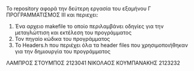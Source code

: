 To repository αφορά την δεύτερη εργασία του εξαμήνου Γ ΠΡΟΓΡΑΜΜΑΤΙΣΜΟΣ ΙΙΙ και περιεχει:
1. Ένα αρχειο makefile το οποίο περιλαμβάνει οδηγίες για την μεταγλώττιση και εκτέλεση του προγράμματος 
2. Τον πηγαίο κώδικα του προγράμματος 
3. Το Headers.h που περιέχει όλα τα  header files  που χρησιμοποιήθηκαν για την δημιουργία του προγράμματος 

ΛΑΜΠΡΟΣ ΣΤΟΥΜΠΟΣ 2123041
ΝΙΚΟΛΑΟΣ ΚΟΥΜΠΑΝΑΚΗΣ 2123232
